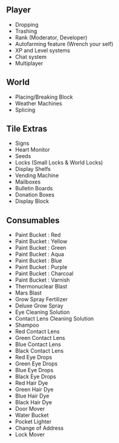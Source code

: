 ## Player
- Dropping
- Trashing
- Rank (Moderator, Developer)
- Autofarming feature (Wrench your self)
- XP and Level systems
- Chat system
- Multiplayer

## World
- Placing/Breaking Block
- Weather Machines
- Splicing

## Tile Extras
- Signs
- Heart Monitor
- Seeds
- Locks (Small Locks & World Locks)
- Display Shelfs
- Vending Machine
- Mailboxes
- Bulletin Boards
- Donation Boxes
- Display Block

## Consumables
- Paint Bucket : Red
- Paint Bucket : Yellow
- Paint Bucket : Green
- Paint Bucket : Aqua
- Paint Bucket : Blue
- Paint Bucket : Purple
- Paint Bucket : Charcoal
- Paint Bucket : Varnish
- Thermonuclear Blast
- Mars Blast
- Grow Spray Fertilizer
- Deluxe Grow Spray
- Eye Cleaning Solution
- Contact Lens Cleaning Solution
- Shampoo
- Red Contact Lens
- Green Contact Lens
- Blue Contact Lens
- Black Contact Lens
- Red Eye Drops
- Green Eye Drops
- Blue Eye Drops
- Black Eye Drops
- Red Hair Dye
- Green Hair Dye
- Blue Hair Dye
- Black Hair Dye
- Door Mover
- Water Bucket
- Pocket Lighter
- Change of Address
- Lock Mover
